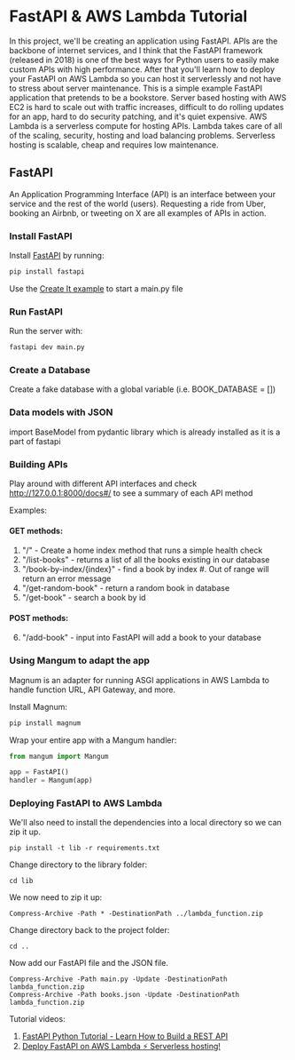 # FastAPI & AWS Lambda Tutorial

In this project, we'll be creating an application using FastAPI. APIs are the backbone of internet services, and I think that the FastAPI framework (released in 2018) is one of the best ways for Python users to easily make custom APIs with high performance. After that you'll learn how to deploy your FastAPI on AWS Lambda so you can host it serverlessly and not have to stress about server maintenance. This is a simple example FastAPI application that pretends to be a bookstore. Server based hosting with AWS EC2 is hard to scale out with traffic increases, difficult to do rolling updates for an app, hard to do security patching, and it's quiet expensive. AWS Lambda is a serverless compute for hosting APIs. Lambda takes care of all of the scaling, security, hosting and load balancing problems. Serverless hosting is scalable, cheap and requires low maintenance.

## FastAPI
An Application Programming Interface (API) is an interface between your service and the rest of the world (users). Requesting a ride from Uber, booking an Airbnb, or tweeting on X are all examples of APIs in action.

### Install FastAPI

Install [FastAPI](https://fastapi.tiangolo.com/#installation) by running:
```sh
pip install fastapi
```
Use the [Create It example](https://fastapi.tiangolo.com/#create-it) to start a main.py file

### Run FastAPI
Run the server with:
```sh
fastapi dev main.py
```
### Create a Database
Create a fake database with a global variable (i.e. BOOK_DATABASE = [])

### Data models with JSON
import BaseModel from pydantic library which is already installed as it is a part of fastapi

### Building APIs
Play around with different API interfaces and check http://127.0.0.1:8000/docs#/ to see a summary of each API method

Examples:
#### GET methods:
1. "/" - Create a home index method that runs a simple health check
2. "/list-books" - returns a list of all the books existing in our database
3. "/book-by-index/{index}" - find a book by index #. Out of range will return an error message
4. "/get-random-book" - return a random book in database
5. "/get-book" - search a book by id

#### POST methods:
6. "/add-book" - input into FastAPI will add a book to your database 

### Using Mangum to adapt the app
Magnum is an adapter for running ASGI applications in AWS Lambda to handle function URL, API Gateway, and more. 

Install Magnum:
```sh
pip install magnum
```
Wrap your entire app with a Mangum handler:
```python
from mangum import Mangum

app = FastAPI()
handler = Mangum(app)
```

### Deploying FastAPI to AWS Lambda
We'll also need to install the dependencies into a local directory so we can zip it up.

```pwsh
pip install -t lib -r requirements.txt
```

Change directory to the library folder:
```pwsh
cd lib
```
We now need to zip it up:
```pwsh
Compress-Archive -Path * -DestinationPath ../lambda_function.zip

```
Change directory back to the project folder:
```pwsh
cd ..
```
Now add our FastAPI file and the JSON file.

```pwsh
Compress-Archive -Path main.py -Update -DestinationPath lambda_function.zip
Compress-Archive -Path books.json -Update -DestinationPath lambda_function.zip
```
Tutorial videos:
1) [FastAPI Python Tutorial - Learn How to Build a REST API](https://www.youtube.com/watch?v=34cqrIp5ANg)
2) [Deploy FastAPI on AWS Lambda ⚡ Serverless hosting!](https://www.youtube.com/watch?v=RGIM4JfsSk0)
